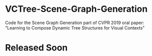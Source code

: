 # VCTree-Scene-Graph-Generation
Code for the Scene Graph Generation part of CVPR 2019 oral paper: "Learning to Compose Dynamic Tree Structures for Visual Contexts" 

# Released Soon
